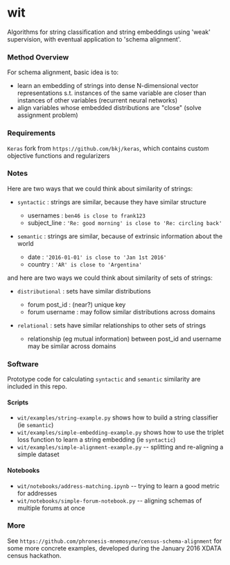 # wit

Algorithms for string classification and string embeddings using 'weak' supervision, with eventual application to 'schema alignment'.

### Method Overview

For schema alignment, basic idea is to:
   
   - learn an embedding of strings into dense N-dimensional vector representations s.t. instances of the same variable are closer than instances of other variables (recurrent neural networks)
   - align variables whose embedded distributions are "close" (solve assignment problem)


### Requirements

`Keras` fork from `https://github.com/bkj/keras`, which contains custom objective functions and regularizers

### Notes

Here are two ways that we could think about similarity of strings:

- `syntactic` : strings are similar, because they have similar structure
   - usernames : `ben46 is close to frank123`
   - subject_line : `'Re: good morning' is close to 'Re: circling back'`
   
- `semantic` : strings are similar, because of extrinsic information about the world
  - date : `'2016-01-01' is close to 'Jan 1st 2016'`
  - country : `'AR' is close to 'Argentina'`

and here are two ways we could think about similarity of sets of strings:

- `distributional` : sets have similar distributions
  - forum post_id  : (near?) unique key
  - forum username : may follow similar distributions across domains
  
- `relational` : sets have similar relationships to other sets of strings
  - relationship (eg mutual information) between post_id and username may be similar across domains

### Software

Prototype code for calculating `syntactic` and `semantic` similarity are included in this repo. 

#### Scripts
- `wit/examples/string-example.py` shows how to build a string classifier (ie `semantic`)
- `wit/examples/simple-embedding-example.py` shows how to use the triplet loss function to learn a string embedding (ie `syntactic`)
- `wit/examples/simple-alignment-example.py` -- splitting and re-aligning a simple dataset

#### Notebooks
- `wit/notebooks/address-matching.ipynb` -- trying to learn a good metric for addresses
- `wit/notebooks/simple-forum-notebook.py` -- aligning schemas of multiple forums at once

### More

See `https://github.com/phronesis-mnemosyne/census-schema-alignment` for some more concrete examples, developed during the January 2016 XDATA census hackathon.

